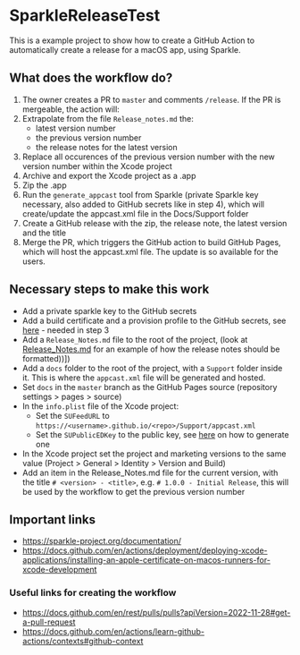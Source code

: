 # SparkleReleaseTest

This is a example project to show how to create a GitHub Action to automatically create a release for a macOS app, using Sparkle.

## What does the workflow do?

1. The owner creates a PR to `master` and comments `/release`. If the PR is mergeable, the action will:
1. Extrapolate from the file `Release_notes.md` the:
    * latest version number
    * the previous version number
    * the release notes for the latest version
2. Replace all occurences of the previous version number with the new version number within the Xcode project
1. Archive and export the Xcode project as a .app
3. Zip the .app
4. Run the `generate_appcast` tool from Sparkle (private Sparkle key necessary, also added to GitHub secrets like in step 4), which will create/update the appcast.xml file in the Docs/Support folder
5. Create a GitHub release with the zip, the release note, the latest version and the title
6. Merge the PR, which triggers the GitHub action to build GitHub Pages, which will host the appcast.xml file. The update is so available for the users.


## Necessary steps to make this work

* Add a private sparkle key to the GitHub secrets
* Add a build certificate and a provision profile to the GitHub secrets, see [here](https://docs.github.com/en/actions/deployment/deploying-xcode-applications/installing-an-apple-certificate-on-macos-runners-for-xcode-development) - needed in step 3
* Add a `Release_Notes.md` file to the root of the project, (look at [Release_Notes.md](Release_Notes.md) for an example of how the release notes should be formatted))])
* Add a `docs` folder to the root of the project, with a `Support` folder inside it. This is where the `appcast.xml` file will be generated and hosted.
* Set `docs` in the `master` branch as the GitHub Pages source (repository settings > pages > source)
* In the `info.plist` file of the Xcode project:
    * Set the `SUFeedURL` to `https://<username>.github.io/<repo>/Support/appcast.xml`
    * Set the `SUPublicEDKey` to the public key, see [here](https://sparkle-project.org/documentation/) on how to generate one
* In the Xcode project set the project and marketing versions to the same value (Project > General > Identity > Version and Build)
* Add an item in the Release_Notes.md file for the current version, with the title `# <version> - <title>`, e.g. `# 1.0.0 - Initial Release`, this will be used by the workflow to get the previous version number

## Important links

* https://sparkle-project.org/documentation/
* https://docs.github.com/en/actions/deployment/deploying-xcode-applications/installing-an-apple-certificate-on-macos-runners-for-xcode-development

### Useful links for creating the workflow

* https://docs.github.com/en/rest/pulls/pulls?apiVersion=2022-11-28#get-a-pull-request
* https://docs.github.com/en/actions/learn-github-actions/contexts#github-context
